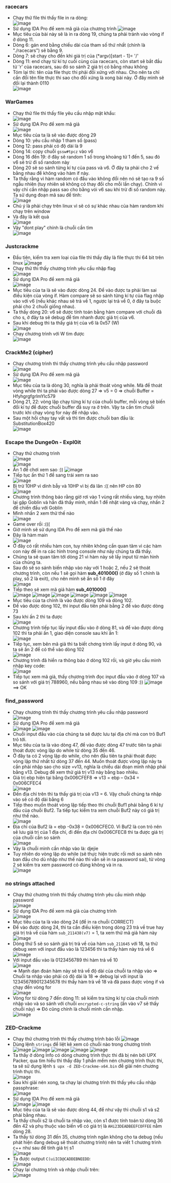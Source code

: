 ### racecars
- Chạy thử file thì thấy file in ra dòng:       
![image](https://user-images.githubusercontent.com/62021009/121220259-a7340100-c8ae-11eb-85cd-83a30d382163.png)
- Sử dụng IDA Pro để xem mã giả của chương trình
![image](https://user-images.githubusercontent.com/62021009/121220552-e2cecb00-c8ae-11eb-8c40-6b4d240291eb.png)    
- Mục tiêu của bài này sẽ là in ra dòng 19, chúng ta phải tránh vào vòng if ở dòng 11.
- Dòng 6: gán end bằng chiều dài của tham số thứ nhất (chính là "./racecars") sẽ bằng 9.
- Dòng 7: sẽ chạy cho đến khi giá trị của (*argv)[start - 1]= '/'
- Dòng 11: end chạy từ kí tự cuối cùng của racecars, còn start sẽ bắt đầu từ 'r' của racecars, sau đó so sánh 2 giá trị có bằng nhau không
- Tóm lại thì: tên của file thực thi phải đối xứng với nhau. Cho nên ta chỉ cần đổi tên file thực thi sao cho đối xứng là xong bài này. Ở đây mình sẽ đổi lại thành 0110     
![image](https://user-images.githubusercontent.com/62021009/121221749-1100da80-c8b0-11eb-9b21-adb379170844.png)      
### WarGames
- Chạy thử file thì thấy file yêu cầu nhập mật khẩu:    
![image](https://user-images.githubusercontent.com/62021009/121231883-2596a000-c8bb-11eb-8a0b-0c02bdf5ca05.png)    
- Sử dụng IDA Pro để xem mã giả    
![image](https://user-images.githubusercontent.com/62021009/121232032-570f6b80-c8bb-11eb-9bd4-37deec4c35b5.png)   
- Mục tiêu của ta là sẽ vào được dòng 29
- Dòng 10: yêu cầu nhập 1 tham số (pass)
- Dòng 12: pass phải có độ dài là 9
- Dòng 14: copy chuỗi `gssw#tpcz` vào v6
- Dòng 16 đến 19: ở đây sẽ random 1 số trong khoảng từ 1 đến 5, sau đó v6 sẽ trừ đi số random này
- Dòng 20 sẽ so sánh từng kí tự của pass và v6. Ở đây ta phải cho 2 vế bằng nhau để không vào hàm if này.
- Ta thấy rằng vì hàm random có đầu vào không đổi nên nó sẽ tạo ra 9 số ngẫu nhiên (tuy nhiên sẽ không có thay đổi cho mỗi lần chạy). Chính vì vậy chỉ cần nhập pass sao cho bằng vói v6 sau khi trừ đi số random này. Ta sử dụng đoạn mã sau để tính:      
![image](https://user-images.githubusercontent.com/62021009/121232942-4d3a3800-c8bc-11eb-824c-a98af76a9f6f.png)
- Chú ý là phải chạy trên linux vì sẽ có sự khác nhau của hàm random khi chạy trên window
- Và đây là kết quả      
![image](https://user-images.githubusercontent.com/62021009/121233067-6fcc5100-c8bc-11eb-9640-3a5ddbfdadff.png)    
- Vậy "dont play" chính là chuỗi cần tìm     
![image](https://user-images.githubusercontent.com/62021009/121233156-883c6b80-c8bc-11eb-836c-8695ed3902fc.png)    
### Justcrackme
- Đầu tiên, kiểm tra xem loại của file thì thấy đây là file thực thi 64 bit trên linux
![image](https://user-images.githubusercontent.com/62021009/121402321-f13ae680-c983-11eb-9120-bbb689077b42.png)
- Chạy thử thì thấy chương trình yêu cầu nhập flag    
![image](https://user-images.githubusercontent.com/62021009/121402433-16c7f000-c984-11eb-9bc1-202213a1ee4d.png)
- Sử dụng IDA Pro để xem mã giả    
![image](https://user-images.githubusercontent.com/62021009/121402516-2f380a80-c984-11eb-9fcf-5c1c19109054.png)
- Mục tiêu của ta là sẽ vào được dòng 24. Để vào được ta phải làm sai điều kiện của vòng if. Hàm compare sẽ so sánh từng kí tự của flag nhập vào với v6 (nếu khác nhau sẽ trả về 1, ngược lại trả về 0, ở đây ta buộc  phải cho 2 chuỗi giống nhau).
- Ta thấy dòng 20: v6 sẽ được tính toán bằng hàm compare với chuỗi đã cho s, ở đây ta sẽ debug để tìm nhanh được giá trị của v6.
- Sau khi debug thì ta thấy giá trị của v6 là 0x57 (W)    
![image](https://user-images.githubusercontent.com/62021009/121403272-ef255780-c984-11eb-91d2-533551218c60.png)
- Chạy chương trình với W tìm được     
![image](https://user-images.githubusercontent.com/62021009/121403670-5511df00-c985-11eb-88f6-b4b332a45e6d.png)   
### CrackMe2 (cipher)
- Chạy chương trình thì thấy chương trình yêu cầu nhập password     
![image](https://user-images.githubusercontent.com/62021009/121408215-598cc680-c98a-11eb-8b31-a5ea1463fc0e.png)    
- Sử dụng IDA Pro để xem mã giả    
![image](https://user-images.githubusercontent.com/62021009/121408287-71fce100-c98a-11eb-84c4-82f67ba12fd4.png)     
- Mục tiêu của ta là dòng 30, nghĩa là phải thoát vòng while. Mà để thoát vòng while thì ta phải vào được dòng 27 => v5 = 0 => chuỗi Buffer = HfyhgrgfgrlmYlc579
- Dòng 21, 22: vòng lặp chạy từng kí tự của chuỗi buffer, mỗi vòng sẽ biến đổi kí tự để được chuỗi buffer đã suy ra ở trên. Vậy ta cần tìm chuỗi trước khi chạy vòng for này để nhập vào.
- Sau một hồi chạy tay vất vả thì tìm được chuỗi ban đầu là: SubstitutionBox420     
![image](https://user-images.githubusercontent.com/62021009/121408826-00716280-c98b-11eb-971f-6ca5a277d495.png)      
### Escape the Dunge0n - Expl0it     
- Chạy thử chương trình     
![image](https://user-images.githubusercontent.com/62021009/121614913-f3876880-ca89-11eb-8c6a-eac9506de9a6.png)      
![image](https://user-images.githubusercontent.com/62021009/121614796-af946380-ca89-11eb-82da-a3866e109d2d.png)     
- Ấn 1 để chơi xem sao :))
![image](https://user-images.githubusercontent.com/62021009/121615046-2e899c00-ca8a-11eb-9115-5a6b5e25ce95.png)
- Tiếp tục ấn thử 1 để sang trái xem ra sao      
![image](https://user-images.githubusercontent.com/62021009/121615154-6d1f5680-ca8a-11eb-84d7-11a9d5a6a0a4.png)    
- Bị trừ 10HP vì dính bẫy và 10HP vì bị đá lăn :(( nên HP còn 80      
![image](https://user-images.githubusercontent.com/62021009/121615233-963fe700-ca8a-11eb-8a4f-55c7dd0d1f09.png)
- Chương trình thông báo rằng giờ rơi vào 1 vùng rất nhiều vàng, tuy nhiên lại gặp Goblin và hắn đã thấy mình, nhấn 1 để nhặt vàng và chạy, nhấn 2 để chiến đấu với Goblin
- Mình nhấn 2 xem thử thế nào    
![image](https://user-images.githubusercontent.com/62021009/121615360-e323bd80-ca8a-11eb-9900-9cf8053ed083.png)
- Game over rồi :((( 
- Giờ mình sẽ sử dụng IDA Pro để xem mã giả thế nào    
- Đây là hàm main     
![image](https://user-images.githubusercontent.com/62021009/121615422-0a7a8a80-ca8b-11eb-92ef-33273c26f04e.png)    
- Ở đây có rất nhiều hàm con, tuy nhiên không cần quan tâm vì các hàm con này để in ra các hình trong console như nãy chúng ta đã thấy.
- Chúng ta sẽ quan tâm tới dòng 21 vì hàm này sẽ lấy input từ màn hình của chúng ta.
- Sau đó sẽ so sánh biến nhập vào này với 1 hoặc 2, nếu 2 sẽ thoát chương trình, còn nếu 1 sẽ gọi hàm **sub_401000()** (ở đây số 1 chính là play, số 2 là exit), cho nên mình sẽ ấn số 1 ở đây        
![image](https://user-images.githubusercontent.com/62021009/121615647-9391c180-ca8b-11eb-895a-96b462d4a657.png)
- Tiếp theo sẽ xem mã giả hàm **sub_401000()**       
![image](https://user-images.githubusercontent.com/62021009/121616024-4bbf6a00-ca8c-11eb-8e2b-3390e72e1707.png)
![image](https://user-images.githubusercontent.com/62021009/121616074-62fe5780-ca8c-11eb-84f6-c010aa74f0bf.png)
![image](https://user-images.githubusercontent.com/62021009/121616134-7d383580-ca8c-11eb-9a49-f4f380f9df4d.png)
![image](https://user-images.githubusercontent.com/62021009/121616173-9640e680-ca8c-11eb-9510-1247037f40ac.png)
![image](https://user-images.githubusercontent.com/62021009/121616346-efa91580-ca8c-11eb-942e-919931b36755.png)
![image](https://user-images.githubusercontent.com/62021009/121616365-fd5e9b00-ca8c-11eb-8025-ffac04125816.png)    
- Mục tiêu của ta chính là vào được dòng 109 và dòng 102.
- Để vào được dòng 102, thì input đầu tiên phải bằng 2 để vào được dòng 73    
- Sau khi ấn 2 thì ta được    
![image](https://user-images.githubusercontent.com/62021009/121616621-6b0ac700-ca8d-11eb-80ad-868cb6facf6b.png)
- Chương trình tiếp tục lấy input đầu vào ở dòng 81, và để vào được dòng 102 thì ta phải ấn 1, giao diện console sau khi ấn 1:     
![image](https://user-images.githubusercontent.com/62021009/121616721-a4433700-ca8d-11eb-92bb-68357b36666a.png)     
- Tiếp tục, xem bên mã giả thì ta biết chơng trình lấy input ở dòng 90, và ta sẽ ấn 2 để có thể vào dòng 102     
![image](https://user-images.githubusercontent.com/62021009/121616821-d5bc0280-ca8d-11eb-9f67-47106698e272.png)   
- Chương trình đã hiển ra thông báo ở dòng 102 rồi, và giờ yêu cầu mình nhập key code:   
![image](https://user-images.githubusercontent.com/62021009/121617054-57139500-ca8e-11eb-82d3-07da2ca518c5.png)    
- Tiếp tục xem mã giả, thấy chương trình đọc input đầu vào ở dòng 107 và so sánh với giá trị 788960, nếu bằng nhau sẽ vào dòng 109 :))
![image](https://user-images.githubusercontent.com/62021009/121617155-92ae5f00-ca8e-11eb-8e5a-821c9c92b486.png)     
==> OK     
### find_password    
- Chạy chương trình thì thấy chương trình yêu cầu nhập password
![image](https://user-images.githubusercontent.com/62021009/121779572-9513d480-cbc6-11eb-94e5-5e050f6713d7.png)    
-	Sử dụng IDA Pro để xem mã giả      
![image](https://user-images.githubusercontent.com/62021009/121779594-b83e8400-cbc6-11eb-8e1b-aa014efaa231.png)
![image](https://user-images.githubusercontent.com/62021009/121779596-bbd20b00-cbc6-11eb-8585-982ba70512d6.png)      
-	Chuỗi input đầu vào của chúng ta sẽ được lưu tại địa chỉ mà con trỏ Buf1 trỏ tới.
-	Mục tiêu của ta là vào dòng 47, để vào được dòng 47 trước tiên ta phải thoát được vòng lặp do while từ dòng 35 đến 46.
-	Ở đây ta có 2 vòng lặp do while, cho nên đầu tiên ta phải thoát được vòng lặp thứ nhất từ dòng 37 đến  44. Muốn thoát được vòng lặp này ta cần phải nhập sao cho size =v13, nghĩa là chiều dài đoạn mình nhập phải bằng v13. Debug để xem thử giá trị v13 này bằng bao nhiêu.
-	Giá trị ebp hiện tại bằng 0x006CFEF8 => v13 = ebp – 0x34 = 0x006CFEC4    
![image](https://user-images.githubusercontent.com/62021009/121779615-cbe9ea80-cbc6-11eb-943e-793e3846762b.png)   
-	Đến địa chỉ trên thì ta thấy giá trị của v13 = 6. Vậy chuỗi chúng ta nhập vào sẽ có độ dài bằng 6
-	Tiếp theo muốn thoát vòng lặp tiếp theo thì chuỗi Buf1 phải bằng 6 kí tự đầu của chuỗi Buf2. Ta tiếp tục kiểm tra xem chuỗi Buf2 này có giá trị như thế nào.     
 ![image](https://user-images.githubusercontent.com/62021009/121779627-d7d5ac80-cbc6-11eb-9b73-2c51dc4d0af7.png)      
-	Địa chỉ của Buf2 là = ebp -0x38 = 0x006CFEC0. Vì Buf2 là con trỏ nên sẽ lưu giá trị của 1 địa chỉ, đi đến địa chỉ 0x006CFEC8 thì ta được giá trị của chuỗi cần so sánh     
 ![image](https://user-images.githubusercontent.com/62021009/121779634-e1f7ab00-cbc6-11eb-8394-6122d7ea5d27.png)     
-	Vậy là chuỗi mình cần nhập vào là: djejie
-	Tuy nhiên do vòng lặp do while (sẽ thực hiện trước rồi mới so sánh nên ban đầu cho dù nhập như thế nào thì vẫn sẽ in ra password sai), từ vòng 2 sẽ kiểm tra xem password có đúng không và in ra.      
 ![image](https://user-images.githubusercontent.com/62021009/121779642-e91eb900-cbc6-11eb-9ead-83e28c4bb566.png)
### no strings attached     
- Chạy thử chương trình thì thấy chương trình yêu cầu mình nhập password    
![image](https://user-images.githubusercontent.com/62021009/121779683-123f4980-cbc7-11eb-91a7-04fdd7cf51a1.png)    
- Sử dụng IDA Pro để xem mã giả của chương trình    
![image](https://user-images.githubusercontent.com/62021009/121779699-2b47fa80-cbc7-11eb-8fcf-30d5e0ed6316.png)     
- Mục tiêu của ta là vào dòng 24 (để in ra chuỗi CORRECT)    
- Để vào được dòng 24, thì ta cần điều kiện trong dòng 23 trả về true hay giá trị trả về của hàm `sub_211438(v7)` = 1, ta xem thử mã giả hàm này     
![image](https://user-images.githubusercontent.com/62021009/121779762-8843b080-cbc7-11eb-9b6c-8c2de740951d.png)     
- Dòng thứ 5 sẽ so sánh giá trị trả về của hàm `sub_211645` với 18, ta thử debug xem với input đầu vào là 123456 thì ta thấy hàm này trả về 6       
![image](https://user-images.githubusercontent.com/62021009/121780647-7fed7480-cbcb-11eb-8f51-aad32c38bae7.png)
- Với input đầu vào là 0123456789 thì hàm trả về 10     
![image](https://user-images.githubusercontent.com/62021009/121780687-ab705f00-cbcb-11eb-8a8f-3d3550d70911.png)    
=> Mạnh dạn đoán hàm này sẽ trả về độ dài của chuỗi ta nhập vào => Chuỗi ta nhập vào phải có độ dài là 18 => debug lại với input là 123456789012345678 thì thấy hàm trả về 18 và đã pass được vòng if và chạy đến vòng for    
![image](https://user-images.githubusercontent.com/62021009/121780747-f7230880-cbcb-11eb-82f2-6f89b5aa1f31.png)     
- Vòng for từ dòng 7 đến dòng 11: sẽ kiểm tra từng kí tự của chuỗi mình nhập vào và so sánh với chuỗi `encrypted-c-string` (ấn vào v7 sẽ thấy chuỗi này) => Đó cũng chính là chuỗi mình cần nhập.     
![image](https://user-images.githubusercontent.com/62021009/121780408-55e78280-cbca-11eb-89a6-6cc849a37616.png)     
### ZED-Crackme   
- Chạy thử chương trình thì thấy chương trình báo lỗi
![image](https://user-images.githubusercontent.com/62021009/121784620-1b3c1500-cbdf-11eb-95c8-59903db81dc1.png)
- Dùng lệnh `strings` để liệt kê xem có chuỗi nào trong chương trình    
![image](https://user-images.githubusercontent.com/62021009/121784645-47579600-cbdf-11eb-8b5c-97073e3b1c3b.png)
![image](https://user-images.githubusercontent.com/62021009/121784657-59393900-cbdf-11eb-8a6d-b66a389f9fb3.png)
![image](https://user-images.githubusercontent.com/62021009/121784664-6524fb00-cbdf-11eb-8d28-05093c3feccf.png)
![image](https://user-images.githubusercontent.com/62021009/121784720-ba610c80-cbdf-11eb-9e11-7be0657a5084.png)
![image](https://user-images.githubusercontent.com/62021009/121784725-c351de00-cbdf-11eb-9e10-6dbd925313ad.png)   
- Ta thấy ở dòng Info có dòng chương trình thực thi đã bị nén bởi UPX Packer, qua tìm hiểu thì thấy đây 1 phần mềm nén chương trình thực thi, ta sẽ sử dụng lệnh `$ upx -d ZED-Crackme-x64.bin` để giải nén chương trình thực thi.     
![image](https://user-images.githubusercontent.com/62021009/121784823-6b67a700-cbe0-11eb-847b-c1084cd19b3d.png)     
- Sau khi giải nén xong, ta chạy lại chương trình thì thấy yêu cầu nhập passphrase:     
![image](https://user-images.githubusercontent.com/62021009/121784848-8e925680-cbe0-11eb-92ce-b3ffd904af23.png)    
- Sử dụng IDA Pro để xem mã giả     
![image](https://user-images.githubusercontent.com/62021009/121784868-ae297f00-cbe0-11eb-91de-5de68f411a92.png)
![image](https://user-images.githubusercontent.com/62021009/121784875-bbdf0480-cbe0-11eb-9150-4b200484e2c9.png)    
- Mục tiêu của ta là sẽ vào được dòng 44, để như vậy thì chuỗi s1 và s2 phải bằng nhau.
- Ta thấy chuỗi s2 là chuỗi ta nhập vào, còn s1 được tính toán từ dòng 36 đến 42 và phụ thuộc vào biến v6 có giá trị là `AHi23DEADBEEFCOFFEE` nằm dòng 28.    
- Ta thấy từ dòng 31 đến 35, chương trình ngăn không cho ta debug (nếu phát hiện đang debug sẽ thoát chương trình) nên ta viết 1 chương trình c++ như sau để tính giá trị s1     
![image](https://user-images.githubusercontent.com/62021009/121784966-3f98f100-cbe1-11eb-8072-a7e99fce0f80.png)    
- Ta được output `C(uiICD@CADDEBNEEDD`:      
![image](https://user-images.githubusercontent.com/62021009/121784977-550e1b00-cbe1-11eb-894f-11c97ca16409.png)     
- Chạy lại chương trình và nhập chuỗi trên:     
![image](https://user-images.githubusercontent.com/62021009/121785003-766f0700-cbe1-11eb-80d0-eacfbe0b8a87.png)
